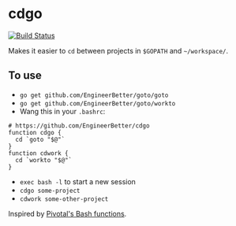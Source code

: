 # cdgo

[![Build Status](https://travis-ci.org/EngineerBetter/goto.svg?branch=master)](https://travis-ci.org/EngineerBetter/goto)

Makes it easier to `cd` between projects in `$GOPATH` and `~/workspace/`.

## To use

* `go get github.com/EngineerBetter/goto/goto`
* `go get github.com/EngineerBetter/goto/workto`
* Wang this in your `.bashrc`:

```
# https://github.com/EngineerBetter/cdgo
function cdgo {
  cd `goto "$@"`
}
function cdwork {
  cd `workto "$@"`
}
```

* `exec bash -l` to start a new session
* `cdgo some-project`
* `cdwork some-other-project`

Inspired by [Pivotal's Bash functions](https://github.com/cloudfoundry-incubator/garden-linux/wiki/Garden-development-workstation-setup).